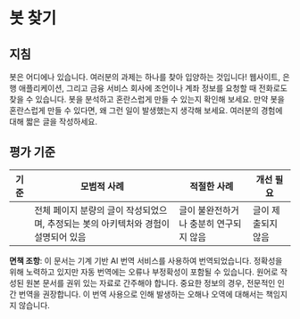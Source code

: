 # 봇 찾기

## 지침

봇은 어디에나 있습니다. 여러분의 과제는 하나를 찾아 입양하는 것입니다! 웹사이트, 은행 애플리케이션, 그리고 금융 서비스 회사에 조언이나 계좌 정보를 요청할 때 전화로도 찾을 수 있습니다. 봇을 분석하고 혼란스럽게 만들 수 있는지 확인해 보세요. 만약 봇을 혼란스럽게 만들 수 있다면, 왜 그런 일이 발생했는지 생각해 보세요. 여러분의 경험에 대해 짧은 글을 작성하세요.

## 평가 기준

| 기준    | 모범적 사례                                                                                                    | 적절한 사례                               | 개선 필요               |
| ------- | -------------------------------------------------------------------------------------------------------------- | ----------------------------------------- | ----------------------- |
|         | 전체 페이지 분량의 글이 작성되었으며, 추정되는 봇의 아키텍처와 경험이 설명되어 있음                           | 글이 불완전하거나 충분히 연구되지 않음   | 글이 제출되지 않음      |

**면책 조항**:
이 문서는 기계 기반 AI 번역 서비스를 사용하여 번역되었습니다. 정확성을 위해 노력하고 있지만 자동 번역에는 오류나 부정확성이 포함될 수 있습니다. 원어로 작성된 원본 문서를 권위 있는 자료로 간주해야 합니다. 중요한 정보의 경우, 전문적인 인간 번역을 권장합니다. 이 번역 사용으로 인해 발생하는 오해나 오역에 대해서는 책임지지 않습니다.